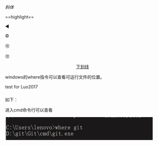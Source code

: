*斜体*



==highlight==



:arrow_backward:



&copy;

:accept:

:accept:



<center><u>下划线</u></center>





windows的where指令可以查看可运行文件的位置。


test for Luo2017


### 





如下：

进入cmd命令行可以查看 

![image-20201012201001053](./image-20201012201001053.png)
